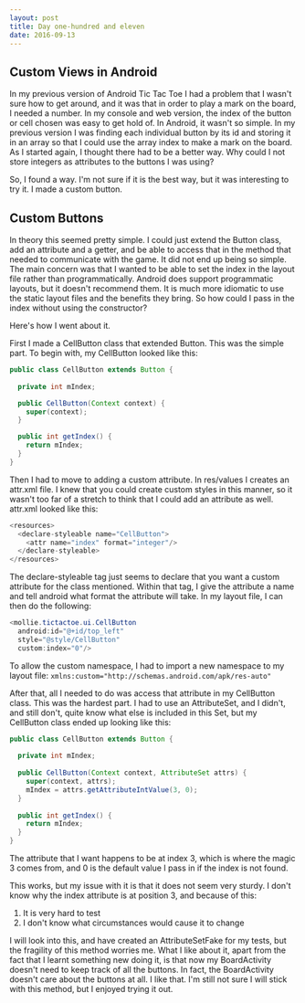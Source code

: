 ```yaml
---
layout: post
title: Day one-hundred and eleven
date: 2016-09-13
---
```


Custom Views in Android
---------------------

In my previous version of Android Tic Tac Toe I had a problem that I wasn't sure how to get around, and it was that in order to play a mark on the board, I needed a number.  In my console and web version, the index of the button or cell chosen was easy to get hold of.  In Android, it wasn't so simple.  In my previous version I was finding each individual button by its id and storing it in an array so that I could use the array index to make a mark on the board.  As I started again, I thought there had to be a better way.  Why could I not store integers as attributes to the buttons I was using?

So, I found a way.  I'm not sure if it is the best way, but it was interesting to try it.  I made a custom button.

Custom Buttons
------------------------

In theory this seemed pretty simple.  I could just extend the Button class, add an attribute and a getter, and be able to access that in the method that needed to communicate with the game.  It did not end up being so simple.  The main concern was that I wanted to be able to set the index in the layout file rather than programmatically.  Android does support programmatic layouts, but it doesn't recommend them.  It is much more idiomatic to use the static layout files and the benefits they bring.  So how could I pass in the index without using the constructor?

Here's how I went about it.

First I made a CellButton class that extended Button.  This was the simple part.  To begin with, my CellButton looked like this:

```java
public class CellButton extends Button {
  
  private int mIndex;

  public CellButton(Context context) {
    super(context);
  }

  public int getIndex() {
    return mIndex;
  }
}
```

Then I had to move to adding a custom attribute.  In res/values I creates an attr.xml file.  I knew that you could create custom styles in this manner, so it wasn't too far of a stretch to think that I could add an attribute as well.  attr.xml looked like this:

```java
<resources>
  <declare-styleable name="CellButton">
    <attr name="index" format="integer"/>
  </declare-styleable>
</resources>
```

The declare-styleable tag just seems to declare that you want a custom attribute for the class mentioned.  Within that tag, I give the attribute a name and tell android what format the attribute will take.  In my layout file, I can then do the following:

```java
<mollie.tictactoe.ui.CellButton
  android:id="@+id/top_left"
  style="@style/CellButton"
  custom:index="0"/>
```

To allow the custom namespace, I had to import a new namespace to my layout file: 
`xmlns:custom="http://schemas.android.com/apk/res-auto"`

After that, all I needed to do was access that attribute in my CellButton class.  This was the hardest part.  I had to use an AttributeSet, and I didn't, and still don't, quite know what else is included in this Set, but my CellButton class ended up looking like this:

```java
public class CellButton extends Button {
  
  private int mIndex;
  
  public CellButton(Context context, AttributeSet attrs) {
    super(context, attrs);
    mIndex = attrs.getAttributeIntValue(3, 0);
  }
  
  public int getIndex() {
    return mIndex;
  }
}
```
The attribute that I want happens to be at index 3, which is where the magic 3 comes from, and 0 is the default value I pass in if the index is not found.

This works, but my issue with it is that it does not seem very sturdy.  I don't know why the index attribute is at position 3, and because of this:

1.  It is very hard to test
2.  I don't know what circumstances would cause it to change

I will look into this, and have created an AttributeSetFake for my tests, but the fragility of this method worries me.  What I like about it, apart from the fact that I learnt something new doing it, is that now my BoardActivity doesn't need to keep track of all the buttons. In fact, the BoardActivity doesn't care about the buttons at all.  I like that.  I'm still not sure I will stick with this method, but I enjoyed trying it out.
